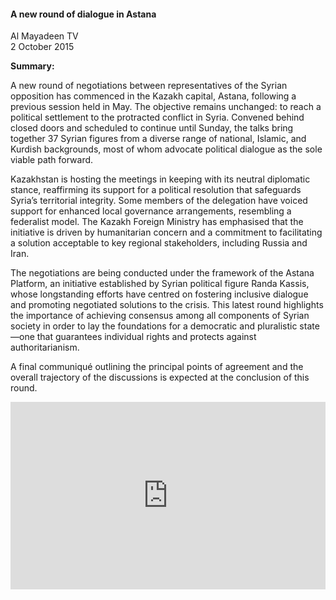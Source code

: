<h4>A new round of dialogue in Astana</h4>

Al Mayadeen TV  
2 October 2015

<b>Summary:</b>

A new round of negotiations between representatives of the Syrian opposition has commenced in the Kazakh capital, Astana, following a previous session held in May. The objective remains unchanged: to reach a political settlement to the protracted conflict in Syria. Convened behind closed doors and scheduled to continue until Sunday, the talks bring together 37 Syrian figures from a diverse range of national, Islamic, and Kurdish backgrounds, most of whom advocate political dialogue as the sole viable path forward.

Kazakhstan is hosting the meetings in keeping with its neutral diplomatic stance, reaffirming its support for a political resolution that safeguards Syria’s territorial integrity. Some members of the delegation have voiced support for enhanced local governance arrangements, resembling a federalist model. The Kazakh Foreign Ministry has emphasised that the initiative is driven by humanitarian concern and a commitment to facilitating a solution acceptable to key regional stakeholders, including Russia and Iran.

The negotiations are being conducted under the framework of the Astana Platform, an initiative established by Syrian political figure Randa Kassis, whose longstanding efforts have centred on fostering inclusive dialogue and promoting negotiated solutions to the crisis. This latest round highlights the importance of achieving consensus among all components of Syrian society in order to lay the foundations for a democratic and pluralistic state—one that guarantees individual rights and protects against authoritarianism.

A final communiqué outlining the principal points of agreement and the overall trajectory of the discussions is expected at the conclusion of this round.

<p></p>
<center>
<div style="display: flex; justify-content: center; position:relative;width: 100%;height: 300px;"><iframe
    src="https://iframe.mediadelivery.net/embed/460223/0adbd0b7-6a42-4fc0-8c66-86ce83d08809?autoplay=false&loop=false&muted=false&preload=true&responsive=true"
    loading="lazy" style="border:0;height:100%;width: 520px;"
    allow="accelerometer;gyroscope;autoplay;encrypted-media;picture-in-picture;" allowfullscreen="true"></iframe>
</div>
</center>  
<p></p>	
